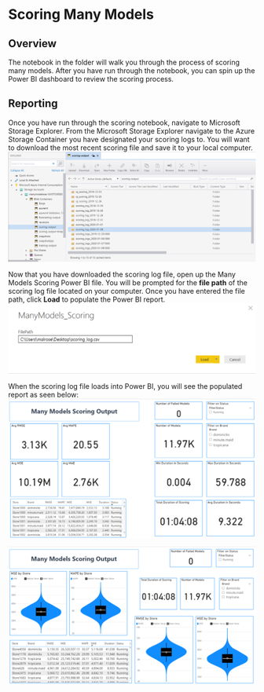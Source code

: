 # Scoring Many Models 


## Overview
The notebook in the folder will walk you through the process of scoring many models. After you have run through the notebook, you can spin up the Power BI dashboard to review the scoring process. 

## Reporting 
Once you have run through the scoring notebook, navigate to Microsoft Storage Explorer. From the Microsoft Storage Explorer navigate to the Azure Storage Container you have designated your scoring logs to. You will want to download the most recent scoring file and save it to your local computer. ![image of Storage Explorer](../images/ScoringStorageExplorer.png) 

Now that you have downloaded the scoring log file, open up the Many Models Scoring Power BI file. You will be prompted for the **file path** of the scoring log file located on your computer. Once you have entered the file path, click **Load** to populate the Power BI report. 
 ![image of Power BI file path input](../images/ScoringFileLoad.png) 

When the scoring log file loads into Power BI, you will see the populated report as seen below: 
![image of Power BI report](../images/ScoringReport.png) 

![image of Power BI report](../images/Scoring-Report.png) 

